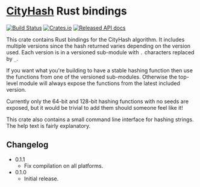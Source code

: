 # [CityHash](https://github.com/google/cityhash) Rust bindings

[![Build Status](https://travis-ci.org/Mossop/cityhash-rs.svg?branch=master)](https://travis-ci.org/Mossop/cityhash-rs)
[![Crates.io](https://img.shields.io/crates/v/cityhash.svg)](https://crates.io/crates/cityhash)
[![Released API docs](https://docs.rs/cityhash/badge.svg)](https://docs.rs/cityhash)

This crate contains Rust bindings for the CityHash algorithm. It includes
multiple versions since the hash returned varies depending on the version used.
Each version is in a versioned sub-module with `.` characters replaced by `_`.

If you want what you're building to have a stable hashing function then use
the functions from one of the versioned sub-modules. Otherwise the top-level
module will always expose the functions from the latest included version.

Currently only the 64-bit and 128-bit hashing functions with no seeds are
exposed, but it would be trivial to add them should someone feel like it!

This crate also contains a small command line interface for hashing strings.
The help text is fairly explanatory.

## Changelog

* 0.1.1
  * Fix compilation on all platforms.
* 0.1.0
  * Initial release.
